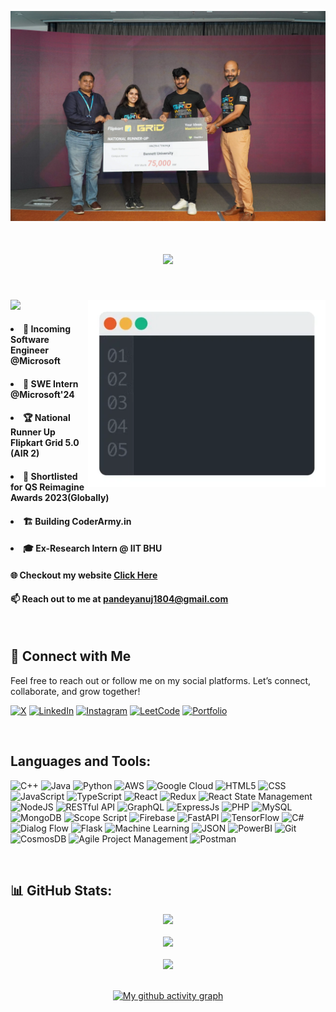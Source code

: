 <!-- ![logo](https://github.com/codermal7/codermal7/blob/main/GIT%20HUB%20BANNER2.png) -->
<!-- ![logo](https://raw.githubusercontent.com/codermal7/codermal7/main/Anuj-Flipkart-Grid.webp) -->
![logo](https://raw.githubusercontent.com/codermal7/codermal7/main/Anuj-Flipkart-Grid.webp)

<h1 align="center">
     <img src="https://readme-typing-svg.herokuapp.com/?font=Fira+Code&size=32&center=true&vCenter=true&width=500&height=70&duration=4000&lines=Hi+There!+👋;+I'm+Anuj+Kumar+Pandey;I'm+a+Web+Developer+👨🏻‍💻;I'm+a+ML+Enthusiast+🤖+🧠;I'm+a+Passionate+Coder+👨‍💻;" />
</h1>

<!--  <p align="center"> Incoming Software Engineer Intern @Microsoft | National Runner Up Flipkart Grid 5.0 (AIR 2) | Shortlisted for QS Reimagine Awards 2023(Globally)| Building CoderArmy | Ex-Research Intern @ IIT BHU | 350+ Leetcode | DSA+DEV.</p>  -->

<br>


<div>
<!--  <img align="right" alt="Coding" width="400" src="https://cdn.dribbble.com/users/1162077/screenshots/3848914/programmer.gif">  -->
<!--  <img align="right" alt="Coding" width="500" src="https://github.com/codermal7/codermal7/blob/main/final_image_fina_ff%20(1).png?raw=true">  -->

<img align="right" alt="Coding" width="380" src="https://raw.githubusercontent.com/codermal7/codermal7/refs/heads/main/programming.webp">

<!-- 
<img align="right" alt="Coding" width="380" src="https://media.giphy.com/media/93UOscPyDH8cdRfSaT/giphy.gif">     
<!--  <img align="right" alt="Coding" width="400" src="https://github.com/codermal7/codermal7/blob/main/final_image_fina_ff%20(1).png?raw=true"> -->

<!-- <p align="left"> <img src="https://komarev.com/ghpvc/?username=codermal7&label=Profile%20views&color=0e75b6&style=flat" alt="codermal7" /> </p> -->

![](https://komarev.com/ghpvc/?username=codermal7&label=PROFILE+VIEWS&color=FF2F40&style=flat-square)

<!--  [![LeetCode user codermal7](https://img.shields.io/badge/dynamic/json?style=for-the-badge&labelColor=black&color=%23ffa116&label=Solved&query=solved&url=https%3A%2F%2Fleetcode-badge.vercel.app%2Fapi%2Fusers%2Fcodermal7&logo=leetcode&logoColor=yellow)](https://leetcode.com/codermal7/)  -->

#### <li>💼  Incoming Software Engineer **@Microsoft**</li>
#### <li>💼  SWE Intern **@Microsoft'24**</li>
#### <li>🏆  National Runner Up **Flipkart Grid 5.0** (AIR 2)</li>
#### <li>🏅  Shortlisted for **QS Reimagine Awards 2023(Globally)**</li>
#### <li>🏗️  Building **CoderArmy.in**</li>
#### <li>🎓  Ex-Research Intern @ **IIT BHU**</li>
#### 🌐 Checkout my website <a href="https://anujkumarpandey.com/" target="_blank">Click Here</a>
#### 📫 Reach out to me at **pandeyanuj1804@gmail.com**

</div>


<!-- 
- 📫 How to reach me **pandeyanuj1804@gmail.com**
-->


<!-- <br>
<img align="right" width="400" src="https://img.shields.io/badge/dynamic/json?style=for-the-badge&labelColor=black&color=%23ffa116&label=Solved&query=solvedOverTotal&url=https%3A%2F%2Fleetcode-badge.vercel.app%2Fapi%2Fusers%2Fcodermal7&logo=leetcode&logoColor=yellow"> -->

<!--   CONNNECTTTT WITHHHH MEEEE PROFILESSSSS
<h3 align="left">Connect with me:</h3>
<p align="left">
<a href="https://twitter.com/not_ur_anuj" target="blank"><img align="center" src="https://raw.githubusercontent.com/rahuldkjain/github-profile-readme-generator/master/src/images/icons/Social/twitter.svg" alt="not_ur_anuj" height="30" width="40" /></a>
<a href="https://linkedin.com/in/anuj-kumar-pandey-6151a81b5" target="blank"><img align="center" src="https://raw.githubusercontent.com/rahuldkjain/github-profile-readme-generator/master/src/images/icons/Social/linked-in-alt.svg" alt="anuj-kumar-pandey-6151a81b5" height="30" width="40" /></a>
<a href="https://instagram.com/not_ur_anuj" target="blank"><img align="center" src="https://raw.githubusercontent.com/rahuldkjain/github-profile-readme-generator/master/src/images/icons/Social/instagram.svg" alt="not_ur_anuj" height="30" width="40" /></a>
<a href="https://www.leetcode.com/codermal7" target="blank"><img align="center" src="https://raw.githubusercontent.com/rahuldkjain/github-profile-readme-generator/master/src/images/icons/Social/leet-code.svg" alt="codermal7" height="30" width="40" /></a>
<a href="https://auth.geeksforgeeks.org/user/codermal7" target="blank"><img align="center" src="https://raw.githubusercontent.com/rahuldkjain/github-profile-readme-generator/master/src/images/icons/Social/geeks-for-geeks.svg" alt="codermal7" height="30" width="40" /></a>
</p>
<br>
-->

<br>

<h2 align="left">🤝 Connect with Me</h2>

Feel free to reach out or follow me on my social platforms. Let’s connect, collaborate, and grow together!

[![X](https://img.shields.io/badge/X-%23000000.svg?style=for-the-badge&logo=x&logoColor=white)](https://x.com/not_ur_anuj/)
[![LinkedIn](https://img.shields.io/badge/LinkedIn-%230A66C2.svg?style=for-the-badge&logo=linkedin&logoColor=white)](https://linkedin.com/in/anuj-kumar-pandey-6151a81b5/)
[![Instagram](https://img.shields.io/badge/Instagram-%23FF2F40.svg?style=for-the-badge&logo=instagram&logoColor=white)](https://instagram.com/not_ur_anuj/)
[![LeetCode](https://img.shields.io/badge/LeetCode-%23FFA015.svg?style=for-the-badge&logo=LeetCode&logoColor=black)](https://www.leetcode.com/codermal7/)
[![Portfolio](https://img.shields.io/badge/Portfolio-000000.svg?style=for-the-badge&logo=web&logoColor=white)](https://anujkumarpandey.com/)

<br>

<h2 align="left">Languages and Tools:</h2>

![C++](https://img.shields.io/badge/c++-%2300599C.svg?style=for-the-badge&logo=c%2B%2B&logoColor=white)
![Java](https://img.shields.io/badge/java-%23ED8B00.svg?style=for-the-badge&logo=openjdk&logoColor=white)
![Python](https://img.shields.io/badge/Python-14354C?style=for-the-badge&logo=python&logoColor=white)
![AWS](https://img.shields.io/badge/AWS-%23000000.svg?style=for-the-badge&logo=amazon-aws&logoColor=white)
![Google Cloud](https://img.shields.io/badge/Google_Cloud-4285F4?style=for-the-badge&logo=google-cloud&logoColor=white)
![HTML5](https://img.shields.io/badge/html5-%23E34F26.svg?style=for-the-badge&logo=html5&logoColor=white)
![CSS](https://img.shields.io/badge/CSS-563d7c?&style=for-the-badge&logo=css3&logoColor=white)
![JavaScript](https://img.shields.io/badge/javascript-%23323330.svg?style=for-the-badge&logo=javascript&logoColor=%23F7DF1E)
![TypeScript](https://img.shields.io/badge/TypeScript-007ACC?style=for-the-badge&logo=typescript&logoColor=white)
![React](https://img.shields.io/badge/react-%2320232a.svg?style=for-the-badge&logo=react&logoColor=%2361DAFB)
![Redux](https://img.shields.io/badge/Redux-764ABC?style=for-the-badge&logo=redux&logoColor=white)
![React State Management](https://img.shields.io/badge/State_Management-%2361DAFB.svg?style=for-the-badge&logo=react&logoColor=%2320232a)
![NodeJS](https://img.shields.io/badge/node.js-6DA55F?style=for-the-badge&logo=node.js&logoColor=white)
![RESTful API](https://img.shields.io/badge/RESTful_API-02569B?style=for-the-badge)
![GraphQL](https://img.shields.io/badge/GraphQL-E10098?style=for-the-badge&logo=graphql&logoColor=white)
![ExpressJs](https://img.shields.io/badge/Express.js-404D59?style=for-the-badge)
![PHP](https://img.shields.io/badge/php-%23777BB4.svg?style=for-the-badge&logo=php&logoColor=white)
![MySQL](https://img.shields.io/badge/MySQL-00000F?style=for-the-badge&logo=mysql&logoColor=white)
![MongoDB](https://img.shields.io/badge/MongoDB-%234ea94b.svg?style=for-the-badge&logo=mongodb&logoColor=white)
![Scope Script](https://img.shields.io/badge/Scope_Script-1B6AC6?style=for-the-badge)
![Firebase](https://img.shields.io/badge/firebase-a08021?style=for-the-badge&logo=firebase&logoColor=ffcd34)
![FastAPI](https://img.shields.io/badge/FastAPI-005571?style=for-the-badge&logo=fastapi)
![TensorFlow](https://img.shields.io/badge/TensorFlow-FF6F00?style=for-the-badge&logo=tensorflow&logoColor=white)
![C#](https://img.shields.io/badge/C%23-239120?style=for-the-badge&logo=csharp&logoColor=white)
![Dialog Flow](https://img.shields.io/badge/DialogFlow-FF9800?style=for-the-badge&logo=dialogflow&logoColor=white)
![Flask](https://img.shields.io/badge/Flask-000000?style=for-the-badge&logo=flask&logoColor=white)
![Machine Learning](https://img.shields.io/badge/Machine_Learning-06595C?style=for-the-badge)
![JSON](https://img.shields.io/badge/JSON-000000?style=for-the-badge&logo=json&logoColor=white)
![PowerBI](https://img.shields.io/badge/PowerBI-F2C811?style=for-the-badge&logo=powerbi&logoColor=black)
![Git](https://img.shields.io/badge/Git-F05032?style=for-the-badge&logo=git&logoColor=white)
![CosmosDB](https://img.shields.io/badge/CosmosDB-0078D4?style=for-the-badge&logo=microsoft-azure&logoColor=white)
![Agile Project Management](https://img.shields.io/badge/Agile-0052CC?style=for-the-badge)
![Postman](https://img.shields.io/badge/Postman-FF6C37?style=for-the-badge&logo=postman&logoColor=white)


<!-- <p><img align="left" src="https://github-readme-stats.vercel.app/api/top-langs?username=codermal7&show_icons=true&locale=en&layout=compact" alt="codermal7" /></p> -->

<br>

## 📊 GitHub Stats:
<div align="center">
      <img src="https://github-readme-stats.vercel.app/api?username=codermal7&theme=chartreuse-dark&hide_border=false&include_all_commits=true&count_private=true"/> <br/>
</div>
<br/>
<div align="center">
     <img src="https://github-readme-streak-stats.herokuapp.com/?user=codermal7&theme=chartreuse-dark&hide_border=false"/> <br/>
<div>
     <br/>
<div align="center">
     <img src="https://github-readme-stats.vercel.app/api/top-langs/?username=codermal7&theme=chartreuse-dark&hide_border=false&include_all_commits=true&count_private=true&layout=compact"/>
</div>

<!--
<div style="display: flex; justify-content: space-between;">
    <img src="https://github-readme-stats.vercel.app/api?username=codermal7&show_icons=true&locale=en" alt="codermal7" style="width: 50%;"/>
    <!-- <img src="https://streak-stats.demolab.com?user=codermal7&theme=great-gatsby" alt="GitHub Streak" style="width: 49%;"/>
     -->
<!--
</div>
-->




<!--

OLDDD 

<div align="center">
  <img src="https://github-readme-stats.vercel.app/api?username=codermal7&show_icons=true&locale=en" alt="codermal7" style="width: 80%;" />
</div>

<br><br>
<div align="center">
<img src="https://streak-stats.demolab.com?user=codermal7&theme=great-gatsby" alt="GitHub Streak" style="width: 80%;"/>
</div>

 <br><br>
![GitHub Trends SVG](https://api.githubtrends.io/user/svg/codermal7/repos?time_range=one_year&include_private=True&group=other&loc_metric=changed&theme=dark)



-->

<!-- [![Anuj's GitHub stats](https://github-readme-stats.vercel.app/api?username=codermal7&show_icons=true)](https://github.com/codermal7/github-readme-stats) -->
<!--
<div style="display: flex; justify-content: space-between;">
    <img src="https://api.githubtrends.io/user/svg/codermal7/repos?time_range=one_year&include_private=True&group=other&loc_metric=changed&theme=dark" style="width: 50%;" alt="GitHub Trends SVG">
</div> 
-->


<!-- IMPORTANT GITHUB CHART -->

<!--  [![My github activity graph](https://github-readme-activity-graph.vercel.app/graph?username=codermal7&theme=react-dark)](https://github.com/codermal7/) -->

<br>

[![My github activity graph](https://github-readme-activity-graph.vercel.app/graph?username=codermal7&theme=chartreuse-dark&hide_border=false)](https://github.com/codermal7/) 

<!--  <img align="right" src="https://streak-stats.demolab.com?user=codermal7&theme=great-gatsby" alt="GitHub Streak" /> -->
